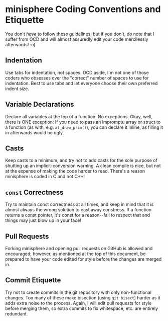 minisphere Coding Conventions and Etiquette
===========================================

You don't *have* to follow these guidelines, but if you don't, do note
that I suffer from OCD and will almost assuredly edit your code
mercilessly afterwards! :o) 

Indentation
-----------
Use tabs for indentation, not spaces. OCD aside, I'm not one of those
coders who obsesses over the "correct" number of spaces to use for
indentation. Best to use tabs and let everyone choose their own
preferred indent size.

Variable Declarations
---------------------
Declare all variables at the top of a function. No exceptions. Okay,
well, there is ONE exception: If you need to pass an impromptu array or
struct to a function (as with, e.g. `al_draw_prim()`), you can declare
it inline, as filling it in afterwards would be ugly.

Casts
-----
Keep casts to a minimum, and try not to add casts for the sole purpose
of shutting up an implicit-conversion warning. A clean compile is nice,
but not at the expense of making the code harder to read. There's a
reason minisphere is coded in C and not C++!

`const` Correctness
-------------------
Try to maintain const correctness at all times, and keep in mind that
it is almost always the wrong solution to cast away constness. If a
function returns a const pointer, it's const for a reason--fail to
respect that and things may just blow up in your face!

Pull Requests
-------------
Forking minisphere and opening pull requests on GitHub is allowed and
encouraged; however, as mentioned at the top of this document, be
prepared to have your code edited for style before the changes are
merged in.

Commit Etiquette
----------------
Try not to create commits in the git repository with only non-functional
changes. Too many of these make bisection (using `git bisect`) harder as
it adds extra noise to the process. Again, I will edit pull requests for
style before merging them, so extra commits to fix whitespace, etc. are
entirely redundant.
